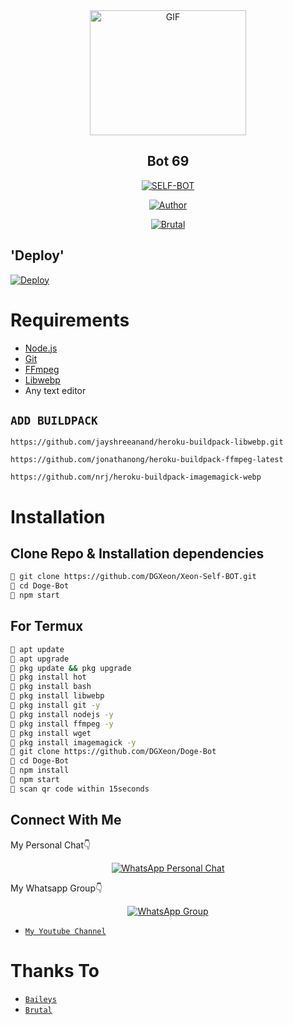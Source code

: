 

<div align="center">
        <img src="https://c.tenor.com/Rd62X6xJoAMAAAAi/fake-3d.gif" alt="GIF" width="250" height="200"/>
</p>

## Bot 69

</div>

<p align="center">
<a href="##"><img title="SELF-BOT" src="https://img.shields.io/static/v1?label=Language&message=English&color=blue"></a>
</p>
<p align="center">
  <a href="https://github.com/XTG-BRUTAL"><img title="Author" src="https://img.shields.io/badge/Author-Brutal-blue.svg?style=for-the-badge&logo=github" /></a>
</p>
<p align="center">
<a href="#"><img title="Brutal" src="https://img.shields.io/static/v1?label=WHATSAPP&message=Automated-Bot&color=blue"></a>
</p>

## 'Deploy'
[![Deploy](https://www.herokucdn.com/deploy/button.svg)](https://heroku.com/deploy?template=https://github.com/XTG-BRUTAL/AB-BOT-69/)

# Requirements
* [Node.js](https://nodejs.org/en/)
* [Git](https://git-scm.com/downloads)
* [FFmpeg](https://github.com/BtbN/FFmpeg-Builds/releases/download/autobuild-2020-12-08-13-03/ffmpeg-n4.3.1-26-gca55240b8c-win64-gpl-4.3.zip)
* [Libwebp](https://developers.google.com/speed/webp/download)
* Any text editor

## `ADD BUILDPACK`

```
https://github.com/jayshreeanand/heroku-buildpack-libwebp.git
```
```
https://github.com/jonathanong/heroku-buildpack-ffmpeg-latest
```
```
https://github.com/nrj/heroku-buildpack-imagemagick-webp
```

# Installation
## Clone Repo & Installation dependencies
```bash
🦄 git clone https://github.com/DGXeon/Xeon-Self-BOT.git
🦄 cd Doge-Bot
🦄 npm start
```
## For Termux
```bash
🦄 apt update
🦄 apt upgrade
🦄 pkg update && pkg upgrade 
🦄 pkg install hot
🦄 pkg install bash
🦄 pkg install libwebp
🦄 pkg install git -y
🦄 pkg install nodejs -y 
🦄 pkg install ffmpeg -y 
🦄 pkg install wget
🦄 pkg install imagemagick -y
🦄 git clone https://github.com/DGXeon/Doge-Bot
🦄 cd Doge-Bot
🦄 npm install
🦄 npm start
🦄 scan qr code within 15seconds
```

## Connect With Me
My Personal Chat👇
<p align="center">
 <a href="https://wa.me/+919101765679"><img alt="WhatsApp Personal Chat" src="https://img.shields.io/badge/WhatsApp-25D366?style=for-the-badge&logo=whatsapp&logoColor=black"/></a>
</p>

My Whatsapp Group👇
<p align="center">
 <a href="https://chat.whatsapp.com/FpE1TXXUzuk0TASzYwX8ZM"><img alt="WhatsApp Group" src="https://img.shields.io/badge/WhatsApp-25D366?style=for-the-badge&logo=whatsapp&logoColor=black"/></a>
</p>

* [`My Youtube Channel`](https://youtube.com/channel/UCvAo9TZ0Pw9vrJ_0WYRyO3A)

# Thanks To
* [`Baileys`](https://github.com/adiwajshing/Baileys)
* [`Brutal`](https://github.com/XTG-BRUTAL)
